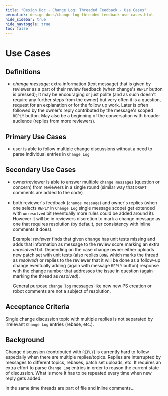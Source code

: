 ```yaml
---
title: "Design Doc - Change Log: Threaded Feedback - Use Cases"
permalink: design-docs/change-log-threaded-feedback-use-cases.html
hide_sidebar: true
hide_navtoggle: true
toc: false
---
```


# Use Cases

## <a id="definitions"> Definitions

* *change message*: extra information (text message) that is given
  by reviewer as a part of their review feedback (when change's `REPLY`
  button is pressed); It may be encouraging or just polite (and as such
  doesn't require any further steps from the owner) but very often
  it is a question, request for an explanation or for the follow up work.
  Later is often followed by the owner's reply contributed by the message's
  scoped `REPLY` button. May also be a beginning of the conversation with
  broader audience (replies from more reviewers).

## <a id="primary"> Primary Use Cases

* user is able to follow multiple change discussions without a need
  to parse individual entries in `Change Log`

## <a id="secondary"> Secondary Use Cases

* owner/reviewer is able to answer multiple `change messages` (question
  or concern) from reviewers in a single round (similar way that `DRAFT`
  comments are added to the code)
* both reviewer's feedback (`change message`) and owner's replies (when one
  selects `REPLY` in `Change Log` single message scope) get extended with
  `unresolved` bit (eventually more rules could be added around it).
  However it will be in reviewers discretion to mark a change message as one
  that requires resolution (by default, per consistency with inline comments it
  does).

  Example:
  *reviewer* finds that given change has unit tests missing and adds that
  information as message to the review score marking an extra *unresolved* bit.
  Depending on the case change owner either uploads new patch set with unit
  tests (also replies `DONE` which marks the thread as *resolved*) or replies
  to the reviewer that it will be done as a follow-up change eventually
  adding (again with message `REPLY` button) response with the change
  number that addresses the issue in question (again marking the thread
  as *resolved*).

  General purpose `change log` messages like new new PS creation or robot
  comments are not a subject of resolution.

## <a id="acceptance-criteria"> Acceptance Criteria

Single change discussion topic with multiple replies is not separated
by irrelevant `Change Log` entries (rebase, etc.).

## <a id="background"> Background

Change discussion (contributed with `REPLY`) is currently hard to
follow especially when there are multiple replies/topics. Replies
are interrupted by messages to different topics, rebases, patch set
uploads, etc. It requires an extra effort to parse `Change Log`
entries in order to reason the current state of discussion. What is
more it has to be repeated every time when new reply gets added.

In the same time threads are part of file and inline comments...
